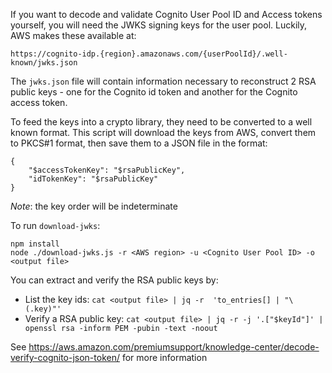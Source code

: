 If you want to decode and validate Cognito User Pool ID and Access tokens yourself, you will need the JWKS signing keys for the user pool. Luckily, AWS makes these available at:

`https://cognito-idp.{region}.amazonaws.com/{userPoolId}/.well-known/jwks.json`

The `jwks.json` file will contain information necessary to reconstruct 2 RSA public keys - one for the Cognito id token and another for the Cognito access token. 

To feed the keys into a crypto library, they need to be converted to a well known format. This script will download the keys from AWS, convert them to PKCS#1 format, then save them to a JSON file in the format:

```
{
    "$accessTokenKey": "$rsaPublicKey",
    "idTokenKey": "$rsaPublicKey"
}
``` 

_Note_: the key order will be indeterminate

To run `download-jwks`:
```
npm install
node ./download-jwks.js -r <AWS region> -u <Cognito User Pool ID> -o <output file>
 ``` 

You can extract and verify the RSA public keys by:

- List the key ids: `cat <output file> | jq -r  'to_entries[] | "\(.key)"'`
- Verify a RSA public key: `cat <output file> | jq -r -j '.["$keyId"]' | openssl rsa -inform PEM -pubin -text -noout`


See https://aws.amazon.com/premiumsupport/knowledge-center/decode-verify-cognito-json-token/ for more information    